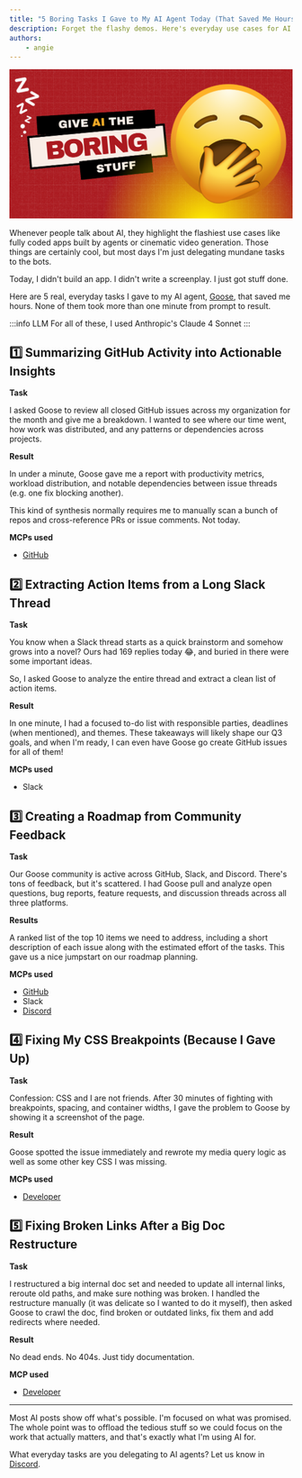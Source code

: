 ```yaml
---
title: "5 Boring Tasks I Gave to My AI Agent Today (That Saved Me Hours)"
description: Forget the flashy demos. Here's everyday use cases for AI.
authors:
    - angie
---
```


![blog cover](everyday-usage-of-ai.png)


Whenever people talk about AI, they highlight the flashiest use cases like fully coded apps built by agents or cinematic video generation. Those things are certainly cool, but most days I'm just delegating mundane tasks to the bots. 

Today, I didn't build an app. I didn't write a screenplay. I just got stuff done.

Here are 5 real, everyday tasks I gave to my AI agent, [Goose](/), that saved me hours. None of them took more than one minute from prompt to result.


<!-- truncate -->

:::info LLM
For all of these, I used Anthropic's Claude 4 Sonnet
:::

## 1️⃣ Summarizing GitHub Activity into Actionable Insights

**Task**

I asked Goose to review all closed GitHub issues across my organization for the month and give me a breakdown. I wanted to see where our time went, how work was distributed, and any patterns or dependencies across projects.

**Result**

In under a minute, Goose gave me a report with productivity metrics, workload distribution, and notable dependencies between issue threads (e.g. one fix blocking another).

This kind of synthesis normally requires me to manually scan a bunch of repos and cross-reference PRs or issue comments. Not today.

**MCPs used** 

- [GitHub](/docs/mcp/github-mcp)


## 2️⃣ Extracting Action Items from a Long Slack Thread

**Task**

You know when a Slack thread starts as a quick brainstorm and somehow grows into a novel? Ours had 169 replies today 😂, and buried in there were some important ideas.

So, I asked Goose to analyze the entire thread and extract a clean list of action items.

**Result**

In one minute, I had a focused to-do list with responsible parties, deadlines (when mentioned), and themes. These takeaways will likely shape our Q3 goals, and when I'm ready, I can even have Goose go create GitHub issues for all of them!

**MCPs used** 

- Slack


## 3️⃣ Creating a Roadmap from Community Feedback

**Task**

Our Goose community is active across GitHub, Slack, and Discord. There's tons of feedback, but it's scattered.
I had Goose pull and analyze open questions, bug reports, feature requests, and discussion threads across all three platforms.

**Results**

A ranked list of the top 10 items we need to address, including a short description of each issue along with the estimated effort of the tasks. This gave us a nice jumpstart on our roadmap planning.

**MCPs used** 

- [GitHub](/docs/mcp/github-mcp)
- Slack
- [Discord](https://github.com/hanweg/mcp-discord)


## 4️⃣ Fixing My CSS Breakpoints (Because I Gave Up)

**Task**

Confession: CSS and I are not friends. After 30 minutes of fighting with breakpoints, spacing, and container widths, I gave the problem to Goose by showing it a screenshot of the page.

**Result**

Goose spotted the issue immediately and rewrote my media query logic as well as some other key CSS I was missing. 


**MCPs used** 

- [Developer](/docs/mcp/developer-mcp)

## 5️⃣ Fixing Broken Links After a Big Doc Restructure

**Task**

I restructured a big internal doc set and needed to update all internal links, reroute old paths, and make sure nothing was broken. 
I handled the restructure manually (it was delicate so I wanted to do it myself), then asked Goose to crawl the doc, find broken or outdated links, fix them and add redirects where needed.

**Result**

No dead ends. No 404s. Just tidy documentation.

**MCP used** 

- [Developer](/docs/mcp/developer-mcp)

---

Most AI posts show off what's possible. I'm focused on what was promised.
The whole point was to offload the tedious stuff so we could focus on the work that actually matters, and that's exactly what I'm using AI for.

What everyday tasks are you delegating to AI agents? Let us know in [Discord](https://discord.gg/block-opensource).


<head>
  <meta property="og:title" content="5 Boring Tasks I Gave to My AI Agent Today (That Saved Me Hours)" />
  <meta property="og:type" content="article" />
  <meta property="og:url" content="https://block.github.io/goose/blog/2025/06/27/everyday-usecases-ai" />
  <meta property="og:description" content="Forget the flashy demos. Here's everyday use cases for AI." />
  <meta property="og:image" content="https://block.github.io/goose/assets/images/everyday-usage-of-ai-69f4444328b28bdc945e5ff9fc92034d.png" />
  <meta name="twitter:card" content="summary_large_image" />
  <meta property="twitter:domain" content="block.github.io/goose" />
  <meta name="twitter:title" content="5 Boring Tasks I Gave to My AI Agent Today (That Saved Me Hours)" />
  <meta name="twitter:description" content="Forget the flashy demos. Here's everyday use cases for AI." />
  <meta name="twitter:image" content="https://block.github.io/goose/assets/images/everyday-usage-of-ai-69f4444328b28bdc945e5ff9fc92034d.png" />
</head>